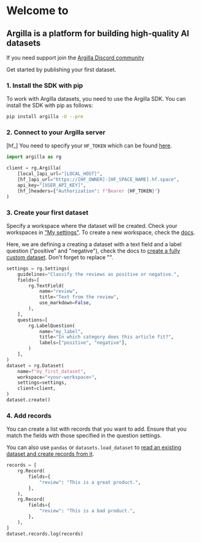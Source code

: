 <div class="start-page__intro" markdown="1">

# Welcome to

## Argilla is a platform for building high-quality AI datasets

If you need support join the [Argilla Discord community](http://hf.co/join/discord)

</div>

<div class="start-page__content" markdown="1">

Get started by publishing your first dataset.

### 1. Install the SDK with pip

To work with Argilla datasets, you need to use the Argilla SDK. You can install the SDK with pip as follows:

```sh
pip install argilla -U --pre
```

### 2. Connect to your Argilla server

[hf_] You need to specify your `HF_TOKEN` which can be found [here](https://huggingface.co/settings/tokens).

```python
import argilla as rg

client = rg.Argilla(
    [local_]api_url="[LOCAL_HOST]",
    [hf_]api_url="https://[HF_OWNER]-[HF_SPACE_NAME].hf.space",
    api_key="[USER_API_KEY]",
    [hf_]headers={"Authorization": f"Bearer {HF_TOKEN}"}
)
```

### 3. Create your first dataset

Specify a workspace where the dataset will be created. Check your workspaces in ["My settings"](/user-settings). To create a new workspace, check the [docs](https://docs.argilla.io/latest/how_to_guides/workspace/).

Here, we are defining a creating a dataset with a text field and a label question ("positive" and "negative"), check the docs to [create a fully custom dataset](https://docs.argilla.io/latest/how_to_guides/dataset/). Don't forget to replace "<your-workspace>".

```python
settings = rg.Settings(
    guidelines="Classify the reviews as positive or negative.",
    fields=[
        rg.TextField(
            name="review",
            title="Text from the review",
            use_markdown=False,
        ),
    ],
    questions=[
        rg.LabelQuestion(
            name="my_label",
            title="In which category does this article fit?",
            labels=["positive", "negative"],
        )
    ],
)
dataset = rg.Dataset(
    name=f"my_first_dataset",
    workspace="<your-workspace>",
    settings=settings,
    client=client,
)
dataset.create()
```

### 4. Add records

You can create a list with records that you want to add. Ensure that you match the fields with those specified in the question settings.

You can also use `pandas` or `datasets.load_dataset` to [read an existing dataset and create records from it](https://docs.argilla.io/latest/how_to_guides/record/).

```python
records = [
    rg.Record(
        fields={
            "review": "This is a great product.",
        },
    ),
    rg.Record(
        fields={
            "review": "This is a bad product.",
        },
    ),
]
dataset.records.log(records)
```

</div>
